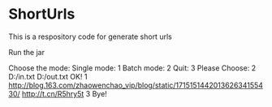 # ShortUrls
This is a respository code for generate short urls 

Run the jar 

Choose the mode:
 Single mode:	1
 Batch  mode:	2
 Quit:		3
Please Choose:
2
D:/in.txt D:/out.txt
OK!
1
http://blog.163.com/zhaowenchao_vip/blog/static/171515144201362634155430/
http://t.cn/R5hry5t
3
Bye!
